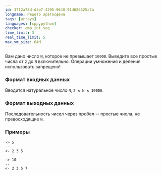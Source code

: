 ```yaml
---
id: 3712a78d-d3e7-4295-9648-91d626525a7a
longname: Решето Эратосфена
tags: [arrays]
languages: [cpp,python]
checker: cmp_int_seq
time_limit: 3
real_time_limit: 5
max_vm_size: 64M
---
```



Вам дано число `N`, которое не превышает `10000`. Выведите все простые числа от `2` до `N` включительно.
Операции умножения и деления использовать запрещено!

### Формат входных данных

Вводится натуральное число `N`, `2 ≤ N ≤ 10000`.

### Формат выходных данных

Последовательность чисел через пробел -- простые числа, не превосходящие `N`.

### Примеры

```
-> 5
--
<- 2 3 5
```

```
-> 10
--
<- 2 3 5 7
```
